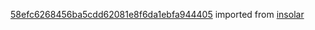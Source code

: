[58efc6268456ba5cdd62081e8f6da1ebfa944405](https://github.com/insolar/insolar/commit/58efc6268456ba5cdd62081e8f6da1ebfa944405) imported from [insolar](https://github.com/insolar/insolar)

